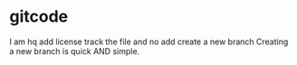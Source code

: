 # gitcode
I am hq
add license
track the file and no add
create a new branch
Creating a new branch is quick AND simple.
